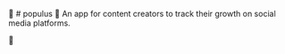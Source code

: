 :hocho: # populus :hocho:
An app for content creators to track their growth on social media platforms. 

:hocho:
